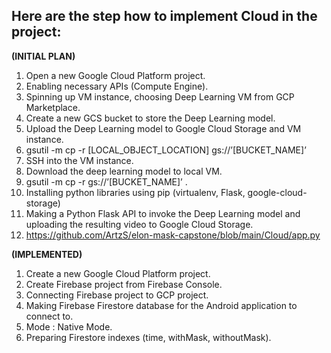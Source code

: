 ## Here are the step how to implement Cloud in the project:

**(INITIAL PLAN)**
1. Open a new Google Cloud Platform project.
2. Enabling necessary APIs (Compute Engine).
3. Spinning up VM instance, choosing Deep Learning VM from GCP Marketplace.
4. Create a new GCS bucket to store the Deep Learning model.
5. Upload the Deep Learning model to Google Cloud Storage and VM instance.
6. gsutil -m cp -r [LOCAL_OBJECT_LOCATION] gs://’[BUCKET_NAME]’
7. SSH into the VM instance.
8. Download the deep learning model to local VM.
9. gsutil -m cp -r gs://’[BUCKET_NAME]’ .
10. Installing python libraries using pip (virtualenv, Flask, google-cloud-storage)
11. Making a Python Flask API to invoke the Deep Learning model and uploading the resulting video to Google Cloud Storage.
12. https://github.com/ArtzS/elon-mask-capstone/blob/main/Cloud/app.py

**(IMPLEMENTED)**
1. Create a new Google Cloud Platform project.
2. Create Firebase project from Firebase Console.
3. Connecting Firebase project to GCP project.
4. Making Firebase Firestore database for the Android application to connect to.
5. Mode : Native Mode.
6. Preparing Firestore indexes (time, withMask, withoutMask).
